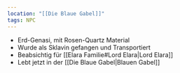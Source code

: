 ```yaml
---
location: "[[Die Blaue Gabel]]"
tags: NPC
---
```

- Erd-Genasi, mit Rosen-Quartz Material
- Wurde als Sklavin gefangen und Transportiert
- Beabsichtig für [[Elara Familie#Lord Elara|Lord Elara]]
- Lebt jetzt in der [[Die Blaue Gabel|Blauen Gabel]]